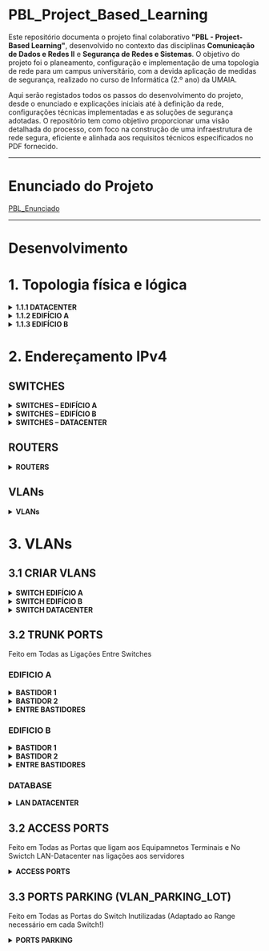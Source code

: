 
# PBL_Project_Based_Learning

Este repositório documenta o projeto final colaborativo **"PBL - Project-Based Learning"**, desenvolvido no contexto das disciplinas **Comunicação de Dados e Redes II** e **Segurança de Redes e Sistemas**. O objetivo do projeto foi o planeamento, configuração e implementação de uma topologia de rede para um campus universitário, com a devida aplicação de medidas de segurança, realizado no curso de Informática (2.º ano) da UMAIA.

Aqui serão registados todos os passos do desenvolvimento do projeto, desde o enunciado e explicações iniciais até à definição da rede, configurações técnicas implementadas e as soluções de segurança adotadas. O repositório tem como objetivo proporcionar uma visão detalhada do processo, com foco na construção de uma infraestrutura de rede segura, eficiente e alinhada aos requisitos técnicos especificados no PDF fornecido.

---

# Enunciado do Projeto 

[PBL_Enunciado](./PBL_Enunciado) 

---

# Desenvolvimento

# 1. Topologia física e lógica 

<details>
  <summary><strong>1.1.1 DATACENTER</strong></summary>

  ### Serviços Internos

   - **Servidor DHCP para todas as redes**
   - **Servidor do website institucional (HTTP)**
   - **Servidor FTP para Departamento de Serviços de Informática**
   - **Servidor HTTP para Professores e Departamento de Serviços Académicos**
  
  ### WAN

  - **Internet**

</details>


<details>
  <summary><strong>1.1.2 EDIFÍCIO A</strong></summary>

  ### BASTIDOR 1

  **Geral do edifício**
   - 8 Impressoras
   - 4 Telefones
   - 1 PC para convidados

  **Sala do Departamento de Serviços de Informática**
   - 5 PCs (serviços de informática)
   - 5 Telefones

  **Sala A1**
   - 2 PCs para professor
   - 2 Telefones
   - 50 PCs para alunos

  ### BASTIDOR 2

  **Sala A2**
   - 2 PCs para professor
   - 2 Telefones
   - 15 PCs para alunos

  **Sala A3**
   - 2 PCs para professor
   - 2 Telefones
   - 15 PCs para alunos
</details>

<details>
  <summary><strong>1.1.3 EDIFÍCIO B</strong></summary>

  ### BASTIDOR 1

  **Laboratório de Informática**
   - 120 PCs para alunos
   - 2 PCs para professores
   - 1 Telefone

  **Auditório**
   - 2 PCs para professor
   - 1 Telefone

  ### BASTIDOR 2

  **Geral do edifício**
   - 7 Impressoras
   - 4 Telefones
   - 1 PC para convidados

  **Sala do Departamento de Serviços Financeiros**
   - 10 PCs (serviços financeiros)
   - 5 Telefones

  **Sala do Departamento de Serviços Académicos**
   - 16 PCs (serviços académicos)
   - 10 Telefones

  **Sala de Professores**
   - 25 PCs para professores
   - 4 PCs para convidados
   - 3 Telefones

  **Laboratório de Informática**
   - 120 PCs para alunos
   - 2 PCs para professores
   - 1 Telefone

  **Sala de Aulas B1**
   - 2 PCs para professor
   - 1 Telefone
   - 35 PCs para alunos
</details>


# 2. Endereçamento IPv4 

## SWITCHES

<details>
  <summary><strong>SWITCHES – EDIFÍCIO A</strong></summary>

  | **Batidor** | **Switch** | **VLAN** | **Endereço IP**     | **Máscara**         | **Gateway**         |
  |-------------|------------|----------|---------------------|---------------------|---------------------|
  | 1           | BA1-S1     | 90       | 192.168.90.11       | 255.255.255.224     | 192.168.90.1       |
  | 1           | BA1-S2     | 90       | 192.168.90.12       | 255.255.255.224     | 192.168.90.1       |
  | 1           | BA1-S3     | 90       | 192.168.90.13       | 255.255.255.224     | 192.168.90.1       |
  | 1           | BA1-S4     | 90       | 192.168.90.14       | 255.255.255.224     | 192.168.90.1       |
  | 2           | BA2-S5     | 90       | 192.168.90.21       | 255.255.255.224     | 192.168.90.1       |
  | 2           | BA2-S6     | 90       | 192.168.90.22       | 255.255.255.224     | 192.168.90.1       |
</details>

<details>
  <summary><strong>SWITCHES – EDIFÍCIO B</strong></summary>

  | **Batidor** | **Switch** | **VLAN** | **Endereço IP**     | **Máscara**         | **Gateway**         |
  |-------------|------------|----------|---------------------|---------------------|---------------------|
  | 1           | BB1-S1     | 91       | 192.168.91.11       | 255.255.255.224     | 192.168.91.1       |
  | 1           | BB1-S2     | 91       | 192.168.91.12       | 255.255.255.224     | 192.168.91.1       |
  | 1           | BB1-S3     | 91       | 192.168.91.13       | 255.255.255.224     | 192.168.91.1       |
  | 1           | BB1-S4     | 91       | 192.168.91.14       | 255.255.255.224     | 192.168.91.1       |
  | 1           | BB1-S5     | 91       | 192.168.91.15       | 255.255.255.224     | 192.168.91.1       |
  | 1           | BB1-S6     | 91       | 192.168.91.16       | 255.255.255.224     | 192.168.91.1       |
  | 2           | BB2-S1     | 91       | 192.168.91.21       | 255.255.255.224     | 192.168.91.1       |
  | 2           | BB2-S2     | 91       | 192.168.91.22       | 255.255.255.224     | 192.168.91.1       |
  | 2           | BB2-S3     | 91       | 192.168.91.23       | 255.255.255.224     | 192.168.91.1       |
  | 2           | BB2-S4     | 91       | 192.168.91.24       | 255.255.255.224     | 192.168.91.1       |
  | 2           | BB2-S5     | 91       | 192.168.91.25       | 255.255.255.224     | 192.168.91.1       |
  | 2           | BB2-S6     | 91       | 192.168.91.26       | 255.255.255.224     | 192.168.91.1       |
  | 2           | BB2-S7     | 91       | 192.168.91.27       | 255.255.255.224     | 192.168.91.1       |
</details>

<details>
  <summary><strong>SWITCHES – DATACENTER</strong></summary>

  | **Switch**           | **VLAN** | **Endereço IP**     | **Máscara**         | **Gateway**         |
  |----------------------|----------|---------------------|---------------------|---------------------|
  | LAN-DATACENTER       | 92       | 192.168.92.2        | 255.255.255.224     | 192.168.92.1       |
</details>

## ROUTERS

<details>
  <summary><strong>ROUTERS</strong></summary>

  | **Router**          | **Interface** | **Endereço IP** |
  |---------------------|---------------|-----------------|
  | **ROUTER CENTRAL**  | e0/0          | 10.0.1.2        |
  |                     | e0/1          | 10.0.2.2        |
  |                     | e0/2          | 10.0.3.2        |
  |                     | e0/3          | 10.0.4.2        |
  | **ROUTER A**        | e0/1          | 10.0.1.1        |
  | **ROUTER B**        | e0/0          | 10.0.2.1        |
  | **ROUTER DATABASE** | e0/0          | 10.0.3.1        |
  |                     | e0/1.92       | 192.168.92.1    |
  |                     | e0/1.93       | 192.168.93.1    |
  | **ROUTER ISP**      | e0/0          | 10.0.4.1        |
  |                     | e0/1          | 192.168.94.1    |
</details>

## VLANs

<details>
  <summary><strong>VLANs</strong></summary>

  | **VLAN ID** | **Nome VLAN**            | **Segmento**         | **Local**       | **Nº Hosts** | **Nº Hosts Reais** | **CIDR** | **Sub-rede**         | **Gateway**        | **Máscara**         | **IPs utilizáveis** |
  |-------------|--------------------------|----------------------|-----------------|--------------|--------------------|----------|----------------------|--------------------|---------------------|---------------------|
  | 10          | VLAN_ALUNOS_A            | Alunos               | Edifício A      | 80           | 83                 | /25      | 192.168.10.0/25      | 192.168.10.1      | 255.255.255.128     | .2 – .126           |
  | 11          | VLAN_ALUNOS_B            | Alunos               | Edifício B      | 155          | 158                | /24      | 192.168.11.0/24      | 192.168.11.1      | 255.255.255.0       | .2 – .254           |
  | 20          | VLAN_PROFESSORES_A       | Professores          | Edifício A      | 6            | 9                  | /28      | 192.168.20.0/28      | 192.168.20.1      | 255.255.255.240     | .2 – .14            |
  | 21          | VLAN_PROFESSORES_B       | Professores          | Edifício B      | 31           | 34                 | /26      | 192.168.21.0/26      | 192.168.21.1      | 255.255.255.192     | .2 – .62            |
  | 30          | VLAN_SERV_FINANCEIROS    | Serviços Financeiros | Edifício B      | 10           | 13                 | /28      | 192.168.30.0/28      | 192.168.30.1      | 255.255.255.240     | .2 – .14            |
  | 40          | VLAN_SERV_ACADEMICOS     | Serviços Académicos  | Edifício B      | 16           | 19                 | /27      | 192.168.40.0/27      | 192.168.40.1      | 255.255.255.224     | .2 – .30            |
  | 50          | VLAN_SINFO               | Serviços Informática | Edifício A      | 5            | 8                  | /28      | 192.168.50.0/28      | 192.168.50.1      | 255.255.255.240     | .2 – .14            |
  | 60          | VLAN_CONVIDADOS_A        | Convidados           | Edifício A      | 1            | 4                  | /29      | 192.168.60.0/29      | 192.168.60.1      | 255.255.255.248     | .2 – .6             |
  | 61          | VLAN_CONVIDADOS_B        | Convidados           | Edifício B      | 5            | 8                  | /28      | 192.168.61.0/28      | 192.168.61.1      | 255.255.255.240     | .2 – .14            |
  | 70          | VLAN_TELEFONES_A         | Telefones            | Edifício A      | 15           | 18                 | /27      | 192.168.70.0/27      | 192.168.70.1      | 255.255.255.224     | .2 – .30            |
  | 71          | VLAN_TELEFONES_B         | Telefones            | Edifício B      | 25           | 28                 | /27      | 192.168.71.0/27      | 192.168.71.1      | 255.255.255.224     | .2 – .30            |
  | 80          | VLAN_IMPRESSORAS_A       | Impressoras          | Edifício A      | 8            | 11                 | /28      | 192.168.80.0/28      | 192.168.80.1      | 255.255.255.240     | .2 – .14            |
  | 81          | VLAN_IMPRESSORAS_B       | Impressoras          | Edifício B      | 7            | 10                 | /28      | 192.168.81.0/28      | 192.168.81.1      | 255.255.255.240     | .2 – .14            |
  | 90          | VLAN_GESTAO_REDE_A       | Gestão equipamentos  | Edifício A      | 5            | 8                  | /27      | 192.168.90.0/27      | 192.168.90.1      | 255.255.255.224     | .2 – .30            |
  | 91          | VLAN_GESTAO_REDE_B       | Gestão equipamentos  | Edifício B      | 5            | 8                  | /27      | 192.168.91.0/27      | 192.168.91.1      | 255.255.255.224     | .2 – .30            |
  | 92          | VLAN_GESTAO_REDE_DATASET | Gestão equipamentos  | Datacenter      | 5            | 8                  | /27      | 192.168.92.0/27      | 192.168.92.1      | 255.255.255.224     | .2 – .30            |
  | 93          | DATACENTER               | Datacenter           | Datacenter      | 29           | 29                 | /27      | 192.168.93.0/27      | 192.168.93.1      | 255.255.255.224     | .2 – .30            |
  | 94          | ISP                      | ISP                  | Datacenter      | 29           | 29                 | /29      | 192.168.94.0/29      | 192.168.94.1      | 255.255.255.248     | .2 – .6             |
</details>




# 3. VLANs

## 3.1 CRIAR VLANS

<details>
  <summary><strong>SWITCH EDIFÍCIO A</strong></summary>

  ```
  conf t
  vlan 10
   name ALUNOS_A
  vlan 20
   name PROFESSORES_A
  vlan 50
   name SERV_INFO
  vlan 60
   name CONVIDADOS_A
  vlan 70
   name TELEFONES_A
  vlan 80
   name IMPRESSORAS_A
  vlan 90
   name GESTAO_REDE_A
  vlan 99
   name PARKING_LOT
  exit
  write mem
  ```
</details>

<details> 
  <summary><strong>SWITCH EDIFÍCIO B</strong></summary>

``` 
conf t
vlan 11
 name ALUNOS_B
vlan 21
 name PROFESSORES_B
vlan 30
 name SERV_FINANCEIROS
vlan 40
 name SERV_ACADEMICOS
vlan 61
 name CONVIDADOS_B
vlan 71
 name TELEFONES_B
vlan 81
 name IMPRESSORAS_B
vlan 91
 name GESTAO_REDE_B
vlan 99
 name PARKING_LOT
end
write mem
```

</details>

<details> 
  <summary><strong>SWITCH DATACENTER</strong></summary>

``` 
conf t 
vlan 92
 name GESTAO_REDE_DATASET
vlan 93
 name DATACENTER
vlan 99
 name PARKING_LOT
end
write mem
```

</details>

## 3.2 TRUNK PORTS

Feito em Todas as Ligações Entre Switches

###  EDIFICIO A

<details> 
  <summary><strong>BASTIDOR 1</strong></summary>

```
------------ BASTIDOR 1 ------------

interface range ethernet0/0 - 2
 switchport trunk encapsulation dot1q
 switchport mode trunk
 switchport trunk native vlan 60
 switchport trunk allowed vlan 10,20,50,60,70,80,90

```
</details> 

<details> 
  <summary><strong>BASTIDOR 2</strong></summary>

```
------------ BASTIDOR 2 ------------ 

interface range ethernet0/0
 switchport trunk encapsulation dot1q
 switchport mode trunk
 switchport trunk native vlan 60
 switchport trunk allowed vlan 10,20,50,60,70,80,90

```
</details> 

<details> 
  <summary><strong>ENTRE BASTIDORES</strong></summary>

```
--------- ENTRE BASTIDORES ---------

------ SWITCH BA1-S3 E BA1-S4 ------

interface range ethernet1/2
 switchport trunk encapsulation dot1q
 switchport mode trunk
 switchport trunk native vlan 60
 switchport trunk allowed vlan 10,20,50,60,70,80,90

----------- SWITCH BA2-S1 ------------

interface range ethernet0/3
 switchport trunk encapsulation dot1q
 switchport mode trunk
 switchport trunk native vlan 60
 switchport trunk allowed vlan 10,20,50,60,70,80,90

----------- SWITCH BA2-S2 ------------
 
interface range ethernet1/0
 switchport trunk encapsulation dot1q
 switchport mode trunk
 switchport trunk native vlan 60
 switchport trunk allowed vlan 10,20,50,60,70,80,90

```
</details> 


###  EDIFICIO B

<details> 
  <summary><strong>BASTIDOR 1</strong></summary>

```
------------ BASTIDOR 1 ------------

------ SWITCH BB1-S1 E BB1-S3 ------

interface range ethernet0/0 - 2
 switchport trunk encapsulation dot1q
 switchport mode trunk
 switchport trunk native vlan 61
 switchport trunk allowed vlan 11,21,30,40,50,61,71,81,91

 ---------- SWITCH BB1-S5 ----------

interface range ethernet0/0 - 3 
 switchport trunk encapsulation dot1q
 switchport mode trunk
 switchport trunk native vlan 61
 switchport trunk allowed vlan 11,21,30,40,50,61,71,81,91

 ------ SWITCH BB1-S2; BB1-S4; BB1-S6 ------

interface range ethernet0/0 - 1
 switchport trunk encapsulation dot1q
 switchport mode trunk
 switchport trunk native vlan 61
 switchport trunk allowed vlan 11,21,30,40,50,61,71,81,91

```
</details> 

<details> 
  <summary><strong>BASTIDOR 2</strong></summary>

```
------------ BASTIDOR 2 ------------
 
interface range ethernet0/0 - 2
 switchport trunk encapsulation dot1q
 switchport mode trunk
 switchport trunk native vlan 61
 switchport trunk allowed vlan 11,21,30,40,50,61,71,81,91
```
</details> 

<details> 
  <summary><strong>ENTRE BASTIDORES</strong></summary>

```
--------- ENTRE BASTIDORES ---------

interface range ethernet0/3
 switchport trunk encapsulation dot1q
 switchport mode trunk
 switchport trunk native vlan 61
 switchport trunk allowed vlan 11,21,30,40,50,61,71,81,91

```
</details> 


### DATABASE 

<details> 
  <summary><strong>LAN DATACENTER</strong></summary>

```
------- LAN DATACENTER -------
interface Et0/0
 switchport trunk encapsulation dot1q     
 switchport mode trunk
 switchport trunk allowed vlan 92,93
exit

```
</details> 


## 3.2 ACCESS PORTS

Feito em Todas as Portas que ligam aos Equipamnetos Terminais e No Swictch LAN-Datacenter nas ligações aos servidores

<details> 
  <summary><strong>ACCESS PORTS</strong></summary>
  
```
------- ACCESS PORTS ------
Interface <interface id>
  switchport mode access
  switchport access vlan <vlan id>
exit

```
</details> 

## 3.3 PORTS PARKING (VLAN_PARKING_LOT)

Feito em Todas as Portas do Switch Inutilizadas (Adaptado ao Range necessário em cada Switch!)

<details> 
  <summary><strong>PORTS PARKING</strong></summary>
  
```
------- PORTS PARKING ------
interface range e0/0 - 3 , e1/0 - 3 , e2/0 - 3 , e3/0 - 3 , e4/0 - 3 , e5/0 - 3
 switchport mode access
 switchport access vlan 99
exit

show interfaces status
```

</details> 




